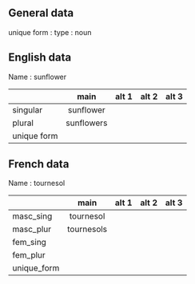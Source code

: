 ## General data

unique form :
type : noun

## English data

Name : sunflower

|             |    main    | alt 1 | alt 2 | alt 3 |
| :---------- | :--------: | :---: | :---: | ----- |
| singular    | sunflower  |       |       |       |
| plural      | sunflowers |       |       |       |
| unique form |            |       |       |       |

## French data

Name : tournesol

|             |    main    | alt 1 | alt 2 | alt 3 |
| :---------- | :--------: | :---: | :---: | :---: |
| masc_sing   | tournesol  |       |       |       |
| masc_plur   | tournesols |       |       |       |
| fem_sing    |            |       |       |       |
| fem_plur    |            |       |       |       |
| unique_form |            |       |       |       |


